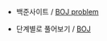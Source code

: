 * 백준사이트 / [BOJ problem](https://www.acmicpc.net/)

* 단계별로 풀어보기 / [BOJ](https://www.acmicpc.net/step)
